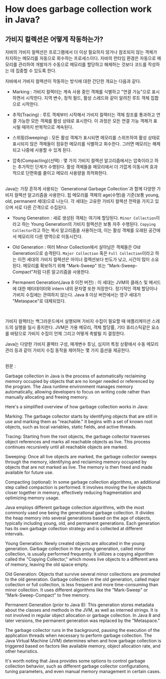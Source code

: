 # How does garbage collection work in Java? 
## 가비지 컬렉션은 어떻게 작동하는가?

자바의 가비지 컬렉션은 프로그램에서 더 이상 필요하지 않거나 참조되지 않는 객체가 차지하는 메모리를 자동으로 회수하는 프로세스이다. 자바의 런타임 환경은 자동으로 메모리를 관리하여 개발자가 수동으로 메모리를 할당하고 해제하는 것보다 코드를 작성하는 데 집중할 수 있도록 한다.
<br>

자바에서 가바지 컬렉션이 작동하는 방식에 대한 간단한 개요는 다음과 같다.
<br>

 - Marking : 가비지 컬렉터는 계속 사용 중인 객체를 식별하고 "연결 가능"으로 표시하면서 시작한다. 지역 변수, 정적 필드, 활성 스레드와 같이 알려진 루트 객체 집합으로 시작한다.


 - 추적(Tracing) : 루트 객체부터 시작해서 가비지 컬렉터는 객체 참조를 통과하고 연결 가능한 모든 객체를 활성 상태로 표시한다. 이 과정은 모든 연결 가능 객체가 표시될 때까지 반복적으로 계속된다.


 - 스위핑(Sweeping) : 모든 활성 객체가 표시되면 메모리를 스위프하여 활성 상태로 표시되지 않은 객체들이 점유한 메모리를 식별하고 회수한다. 그러면 메모리는 해제되고 나중에 사용할 수 있게 된다.


 - 압축(Compacting)(선택) : 몇 가지 가비지 컬렉션 알고리즘에서는 압축이라고 하는 추가적인 단계가 수행된다. 활성 객체들을 메모리에서 더 가깝게 이동시켜 효과적으로 단편화를 줄이고 메모리 사용량을 최적화한다.

<br>
Java는 가장 흔하게 사용되는 `Generational Garbage Collection`과 함께 다양한 가비지 컬렉션 알고리즘을 사용한다. 힙 메모리를 객체의 age(수명)을 기준(보통 young, old, permanent 세대)으로 나눈다. 각 세대는 고유한 가비지 컬렉션 전략을 가지고 있으며 서로 다른 간격으로 수집된다.

 - Young Generation : 새로 생성된 객체는 여기에 할당된다. `Minor Collection`이라고 하는 Young Generation의 가비지 컬렉션은 보통 자주 수행된다. `Copying Collector`라고 하는 복사 알고리즘을 사용하는데, 이는 활성 객체를 오래된 공간에서 메모리의 다른 영역으로 이동시킨다.


 - Old Generation : 여러 Minor Collection에서 살아남은 객체들은 Old Generation으로 승격된다. `Major Collection` 혹은 `Full Collection`이라고 하는 이전 세대의 가비지 컬렉션은 마이너 컬렉션보다 빈도가 낮고, 시간이 많이 소요된다. 메모리를 확보하기 위해 "Mark-Sweep" 또는 "Mark-Sweep-Compact"처럼 다른 알고리즘을 사용한다.


 - Permanent Generation(Java 8 이전 버전) : 이 세대는 JVM의 클래스 및 메서드에 대한 메타데이터와 intern 내의 문자열 또한 저장한다. 정기적인 객체 할당이나 가비지 수집에는 관여하지 않는다. Java 8 이상 버전에서는 영구 세대가 "Metaspace"로 대체되었다.<br>
<br>

가비지 컬렉터는 백그라운드에서 실행되며 가비지 수집이 필요할 때 애플리케이션 스레드의 실행을 일시 중지한다. JVM은 가용 메모리, 객체 할당률, 기타 휴리스틱같은 요소를 바탕으로 가비지 수집이 언제 그리고 어떻게 촉발될 지 결정한다. 
<br>

Java는 다양한 가비지 콜렉터 구성, 매개변수 튜닝, 심지어 특정 상황에서 수동 메모리 관리 등과 같이 가비지 수집 동작을 제어하는 몇 가지 옵션을 제공한다.
<br>
<br>

원문 :
<br>


Garbage collection in Java is the process of automatically reclaiming memory occupied by objects that are no longer needed or referenced by the program. The Java runtime environment manages memory automatically, allowing developers to focus on writing code rather than manually allocating and freeing memory.

Here's a simplified overview of how garbage collection works in Java:

Marking: The garbage collector starts by identifying objects that are still in use and marking them as "reachable." It begins with a set of known root objects, such as local variables, static fields, and active threads.

Tracing: Starting from the root objects, the garbage collector traverses object references and marks all reachable objects as live. This process continues recursively until all reachable objects are marked.

Sweeping: Once all live objects are marked, the garbage collector sweeps through the memory, identifying and reclaiming memory occupied by objects that are not marked as live. The memory is then freed and made available for future use.

Compacting (optional): In some garbage collection algorithms, an additional step called compaction is performed. It involves moving the live objects closer together in memory, effectively reducing fragmentation and optimizing memory usage.

Java employs different garbage collection algorithms, with the most commonly used one being the generational garbage collection. It divides the heap memory into several generations based on the age of objects, typically including young, old, and permanent generations. Each generation has its own garbage collection strategy and is collected at different intervals.

Young Generation: Newly created objects are allocated in the young generation. Garbage collection in the young generation, called minor collection, is usually performed frequently. It utilizes a copying algorithm called the "Copying Collector," which moves live objects to a different area of memory, leaving the old space empty.

Old Generation: Objects that survive several minor collections are promoted to the old generation. Garbage collection in the old generation, called major collection or full collection, is less frequent and more time-consuming than minor collection. It uses different algorithms like the "Mark-Sweep" or "Mark-Sweep-Compact" to free memory.

Permanent Generation (prior to Java 8): This generation stores metadata about the classes and methods in the JVM, as well as interned strings. It is not involved in regular object allocation or garbage collection. In Java 8 and later versions, the permanent generation was replaced by the "Metaspace."

The garbage collector runs in the background, pausing the execution of the application threads when necessary to perform garbage collection. The Java Virtual Machine (JVM) determines when and how garbage collection is triggered based on factors like available memory, object allocation rate, and other heuristics.

It's worth noting that Java provides some options to control garbage collection behavior, such as different garbage collector configurations, tuning parameters, and even manual memory management in certain cases.
